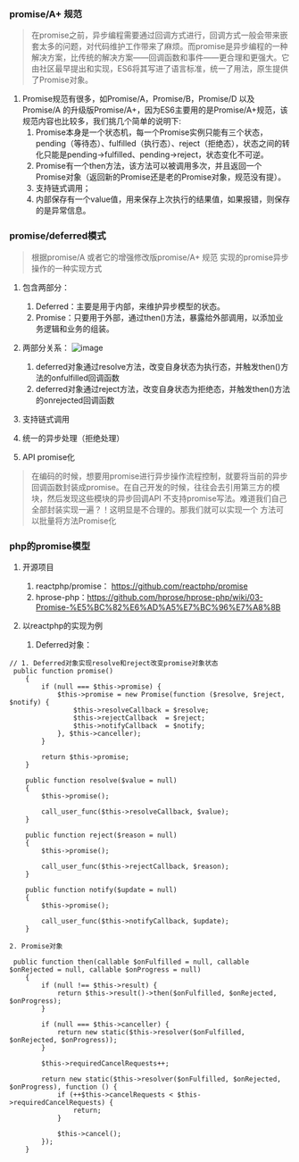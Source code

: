 ### promise/A+ 规范
> 在promise之前，异步编程需要通过回调方式进行，回调方式一般会带来嵌套太多的问题，对代码维护工作带来了麻烦。而promise是异步编程的一种解决方案，比传统的解决方案——回调函数和事件——更合理和更强大。它由社区最早提出和实现，ES6将其写进了语言标准，统一了用法，原生提供了Promise对象。
1. Promise规范有很多，如Promise/A，Promise/B，Promise/D 以及 Promise/A 的升级版Promise/A+，因为ES6主要用的是Promise/A+规范，该规范内容也比较多，我们挑几个简单的说明下:
    1. Promise本身是一个状态机，每一个Promise实例只能有三个状态，pending（等待态）、fulfilled（执行态）、reject（拒绝态），状态之间的转化只能是pending->fulfilled、pending->reject，状态变化不可逆。
    2. Promise有一个then方法，该方法可以被调用多次，并且返回一个Promise对象（返回新的Promise还是老的Promise对象，规范没有提）。
    3. 支持链式调用；
    4. 内部保存有一个value值，用来保存上次执行的结果值，如果报错，则保存的是异常信息。
    

### promise/deferred模式
> 根据promise/A 或者它的增强修改版promise/A+ 规范 实现的promise异步操作的一种实现方式
1. 包含两部分：
    1. Deferred：主要是用于内部，来维护异步模型的状态。
    2. Promise：只要用于外部，通过then()方法，暴露给外部调用，以添加业务逻辑和业务的组装。    
2. 两部分关系：
![image](https://image-static.segmentfault.com/297/115/2971150790-5966ed72a8dc5)
     1. deferred对象通过resolve方法，改变自身状态为执行态，并触发then()方法的onfulfilled回调函数
     2. deferred对象通过reject方法，改变自身状态为拒绝态，并触发then()方法的onrejected回调函数
     
 3. 支持链式调用
 
 4. 统一的异步处理（拒绝处理）
 
 5. API promise化
 > 在编码的时候，想要用promise进行异步操作流程控制，就要将当前的异步回调函数封装成promise。在自己开发的时候，往往会去引用第三方的模块，然后发现这些模块的异步回调API 不支持promise写法。难道我们自己全部封装实现一遍？！这明显是不合理的。那我们就可以实现一个 方法可以批量将方法Promise化



### php的promise模型
1. 开源项目
    1. reactphp/promise：   https://github.com/reactphp/promise
    2. hprose-php：https://github.com/hprose/hprose-php/wiki/03-Promise-%E5%BC%82%E6%AD%A5%E7%BC%96%E7%A8%8B
    
2. 以reactphp的实现为例
    1.  Deferred对象：
```
// 1. Deferred对象实现resolve和reject改变promise对象状态
 public function promise()
    {
        if (null === $this->promise) {
            $this->promise = new Promise(function ($resolve, $reject, $notify) {
                $this->resolveCallback = $resolve;
                $this->rejectCallback  = $reject;
                $this->notifyCallback  = $notify;
            }, $this->canceller);
        }

        return $this->promise;
    }

    public function resolve($value = null)
    {
        $this->promise();

        call_user_func($this->resolveCallback, $value);
    }

    public function reject($reason = null)
    {
        $this->promise();

        call_user_func($this->rejectCallback, $reason);
    }

    public function notify($update = null)
    {
        $this->promise();

        call_user_func($this->notifyCallback, $update);
    }

```
    2. Promise对象
    
```
 public function then(callable $onFulfilled = null, callable $onRejected = null, callable $onProgress = null)
    {
        if (null !== $this->result) {
            return $this->result()->then($onFulfilled, $onRejected, $onProgress);
        }

        if (null === $this->canceller) {
            return new static($this->resolver($onFulfilled, $onRejected, $onProgress));
        }

        $this->requiredCancelRequests++;

        return new static($this->resolver($onFulfilled, $onRejected, $onProgress), function () {
            if (++$this->cancelRequests < $this->requiredCancelRequests) {
                return;
            }

            $this->cancel();
        });
    }
```
